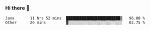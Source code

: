 ### Hi there 👋

<!--
**urzz/urzz** is a ✨ _special_ ✨ repository because its `README.md` (this file) appears on your GitHub profile.

Here are some ideas to get you started:

- 🔭 I’m currently working on ...
- 🌱 I’m currently learning ...
- 👯 I’m looking to collaborate on ...
- 🤔 I’m looking for help with ...
- 💬 Ask me about ...
- 📫 How to reach me: ...
- 😄 Pronouns: ...
- ⚡ Fun fact: ...
-->

<!--START_SECTION:waka-->

```text
Java       11 hrs 52 mins  ████████████████████████▒   96.80 %
Other      20 mins         ▓░░░░░░░░░░░░░░░░░░░░░░░░   02.75 %
```

<!--END_SECTION:waka-->
